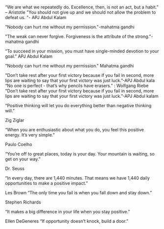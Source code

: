 “We are what we repeatedly do. Excellence, then, is not an act, but a habit.” – Aristotle
"You should not give up and we should not allow the problem to defeat us. "- APJ Abdul Kalam

"Nobody can hurt me without my permission."-mahatma gandhi

"The weak can never forgive. Forgiveness is the attribute of the strong."-mahatma gandhi


“To succeed in your mission, you must have single-minded devotion to your goal.”
APJ Abdul Kalam 

"Nobody can hurt me without my permission."
Mahatma gandhi


"Don’t take rest after your first victory because if you fail in second, more lips are waiting to say that your first victory was just luck.”-APJ Abdul kala
“No one is perfect - that’s why pencils have erasers.”
: Wolfgang Riebe
"Don’t take rest after your first victory because if you fail in second, more lips are waiting to say that your first victory was just luck.”-APJ Abdul kalam

“Positive thinking will let you do everything better than negative thinking will.”

Zig Ziglar


“When you are enthusiastic about what you do, you feel this positive energy. It’s very simple.”

Paulo Coelho


“You’re off to great places, today is your day. Your mountain is waiting, so get on
your way.”

Dr. Seuss

“In every day, there are 1,440 minutes. That means we have 1,440 daily opportunities to make a
positive impact.”

Les Brown
“The only time you fail is when you fall down and stay down.”

Stephen Richards


“It makes a big difference in your life when you
stay positive.”

Ellen DeGeneres
“If opportunity doesn’t knock, build a door.”




>>>

